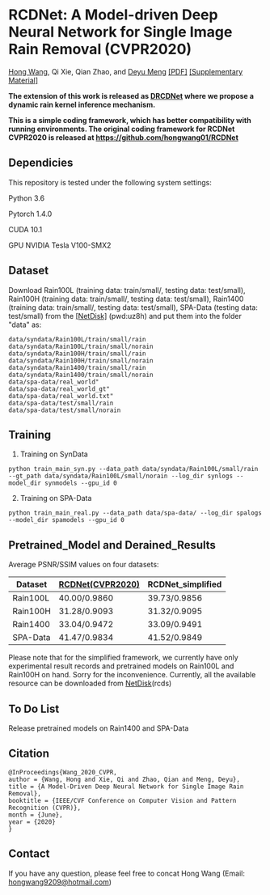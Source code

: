 # RCDNet: A Model-driven Deep Neural Network  for Single Image Rain Removal (CVPR2020)
 
[Hong Wang](https://hongwang01.github.io/), Qi Xie, Qian Zhao, and [Deyu Meng](http://gr.xjtu.edu.cn/web/dymeng) [[PDF]](http://openaccess.thecvf.com/content_CVPR_2020/papers/Wang_A_Model-Driven_Deep_Neural_Network_for_Single_Image_Rain_Removal_CVPR_2020_paper.pdf) [[Supplementary Material]](http://openaccess.thecvf.com/content_CVPR_2020/supplemental/Wang_A_Model-Driven_Deep_CVPR_2020_supplemental.pdf) 

**The extension of this work is released as [DRCDNet](https://github.com/hongwang01/DRCDNet) where we propose a dynamic rain kernel inference mechanism.**

**This is a simple coding framework, which has better compatibility with running environments. The original coding framework for RCDNet CVPR2020 is released at https://github.com/hongwang01/RCDNet**


## Dependicies

This repository is tested under the following system settings:

Python 3.6

Pytorch 1.4.0

CUDA 10.1

GPU NVIDIA Tesla V100-SMX2


## Dataset

Download Rain100L (training data: train/small/, testing data: test/small), Rain100H (training data: train/small/, testing data: test/small), Rain1400 (training data: train/small/, testing data: test/small), SPA-Data (testing data: test/small) from the  [[NetDisk]](https://pan.baidu.com/s/1yV4ih7C4Xg0iazqSBB-U1Q) (pwd:uz8h) and put them into the folder "data" as:

```
data/syndata/Rain100L/train/small/rain
data/syndata/Rain100L/train/small/norain
data/syndata/Rain100H/train/small/rain
data/syndata/Rain100H/train/small/norain
data/syndata/Rain1400/train/small/rain
data/syndata/Rain1400/train/small/norain
data/spa-data/real_world"
data/spa-data/real_world_gt"
data/spa-data/real_world.txt"
data/spa-data/test/small/rain
data/spa-data/test/small/norain
```

## Training

1. Training on SynData

```
python train_main_syn.py --data_path data/syndata/Rain100L/small/rain --gt_path data/syndata/Rain100L/small/norain --log_dir synlogs --model_dir synmodels --gpu_id 0
```

2. Training on SPA-Data

```
python train_main_real.py --data_path data/spa-data/ --log_dir spalogs --model_dir spamodels --gpu_id 0
```

## Pretrained_Model and Derained_Results

Average PSNR/SSIM values on four datasets:

Dataset    | [RCDNet(CVPR2020)](https://github.com/hongwang01/RCDNet) |RCDNet_simplified    
-----------|-----------|-----------
Rain100L   |40.00/0.9860|39.73/0.9856
Rain100H   |31.28/0.9093|31.32/0.9095
Rain1400   |33.04/0.9472|33.09/0.9491
SPA-Data   |41.47/0.9834|41.52/0.9849

Please note that for the simplified framework, we currently have only experimental result records and pretrained models on Rain100L and Rain100H on hand.  Sorry for the inconvenience.  Currently, all the available resource can be downloaded from [NetDisk](https://pan.baidu.com/s/1VHI-ZsLZybdbZp5TIUAcnw?pwd=rcds)(rcds)

## To Do List
Release pretrained models on Rain1400 and SPA-Data

## Citation
```
@InProceedings{Wang_2020_CVPR,  
author = {Wang, Hong and Xie, Qi and Zhao, Qian and Meng, Deyu},  
title = {A Model-Driven Deep Neural Network for Single Image Rain Removal},  
booktitle = {IEEE/CVF Conference on Computer Vision and Pattern Recognition (CVPR)},  
month = {June},  
year = {2020}  
}
```

## Contact
If you have any question, please feel free to concat Hong Wang (Email: hongwang9209@hotmail.com)
